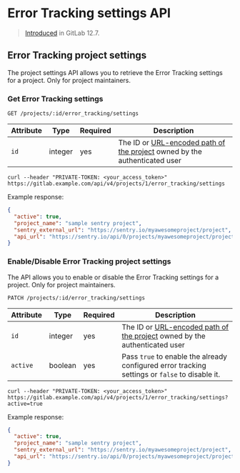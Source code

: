 # Error Tracking settings API

> [Introduced](https://gitlab.com/gitlab-org/gitlab/issues/34940) in GitLab 12.7.

## Error Tracking project settings

The project settings API allows you to retrieve the Error Tracking settings for a project. Only for project maintainers.

### Get Error Tracking settings

```
GET /projects/:id/error_tracking/settings
```

| Attribute | Type    | Required | Description           |
| --------- | ------- | -------- | --------------------- |
| `id`      | integer | yes      | The ID or [URL-encoded path of the project](README.md#namespaced-path-encoding) owned by the authenticated user |

```shell
curl --header "PRIVATE-TOKEN: <your_access_token>" https://gitlab.example.com/api/v4/projects/1/error_tracking/settings
```

Example response:

```json
{
  "active": true,
  "project_name": "sample sentry project",
  "sentry_external_url": "https://sentry.io/myawesomeproject/project",
  "api_url": "https://sentry.io/api/0/projects/myawesomeproject/project"
}
```

### Enable/Disable Error Tracking project settings

The API allows you to enable or disable the Error Tracking settings for a project. Only for project maintainers.

```
PATCH /projects/:id/error_tracking/settings
```

| Attribute | Type    | Required | Description           |
| --------- | ------- | -------- | --------------------- |
| `id`      | integer | yes      | The ID or [URL-encoded path of the project](README.md#namespaced-path-encoding) owned by the authenticated user |
| `active`  | boolean | yes      | Pass `true` to enable the already configured error tracking settings or `false` to disable it. |

```shell
curl --header "PRIVATE-TOKEN: <your_access_token>" https://gitlab.example.com/api/v4/projects/1/error_tracking/settings?active=true
```

Example response:

```json
{
  "active": true,
  "project_name": "sample sentry project",
  "sentry_external_url": "https://sentry.io/myawesomeproject/project",
  "api_url": "https://sentry.io/api/0/projects/myawesomeproject/project"
}
```
